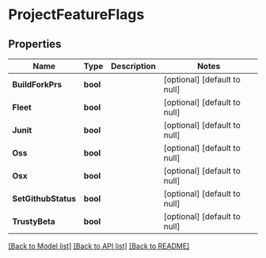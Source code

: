 # ProjectFeatureFlags

## Properties
Name | Type | Description | Notes
------------ | ------------- | ------------- | -------------
**BuildForkPrs** | **bool** |  | [optional] [default to null]
**Fleet** | **bool** |  | [optional] [default to null]
**Junit** | **bool** |  | [optional] [default to null]
**Oss** | **bool** |  | [optional] [default to null]
**Osx** | **bool** |  | [optional] [default to null]
**SetGithubStatus** | **bool** |  | [optional] [default to null]
**TrustyBeta** | **bool** |  | [optional] [default to null]

[[Back to Model list]](../README.md#documentation-for-models) [[Back to API list]](../README.md#documentation-for-api-endpoints) [[Back to README]](../README.md)


